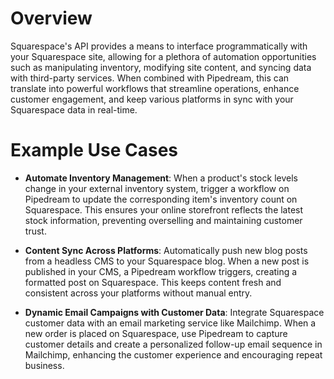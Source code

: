 # Overview

Squarespace's API provides a means to interface programmatically with your Squarespace site, allowing for a plethora of automation opportunities such as manipulating inventory, modifying site content, and syncing data with third-party services. When combined with Pipedream, this can translate into powerful workflows that streamline operations, enhance customer engagement, and keep various platforms in sync with your Squarespace data in real-time.

# Example Use Cases

- **Automate Inventory Management**: When a product's stock levels change in your external inventory system, trigger a workflow on Pipedream to update the corresponding item's inventory count on Squarespace. This ensures your online storefront reflects the latest stock information, preventing overselling and maintaining customer trust.

- **Content Sync Across Platforms**: Automatically push new blog posts from a headless CMS to your Squarespace blog. When a new post is published in your CMS, a Pipedream workflow triggers, creating a formatted post on Squarespace. This keeps content fresh and consistent across your platforms without manual entry.

- **Dynamic Email Campaigns with Customer Data**: Integrate Squarespace customer data with an email marketing service like Mailchimp. When a new order is placed on Squarespace, use Pipedream to capture customer details and create a personalized follow-up email sequence in Mailchimp, enhancing the customer experience and encouraging repeat business.
